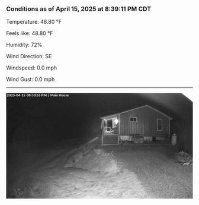 ### Conditions as of April 15, 2025 at 8:39:11 PM CDT 

Temperature: 48.80 &deg;F

Feels like: 48.80 &deg;F

Humidity: 72%

Wind Direction: SE

Windspeed: 0.0 mph

Wind Gust: 0.0 mph

---

<img src="./images/latest.jpeg"/>

